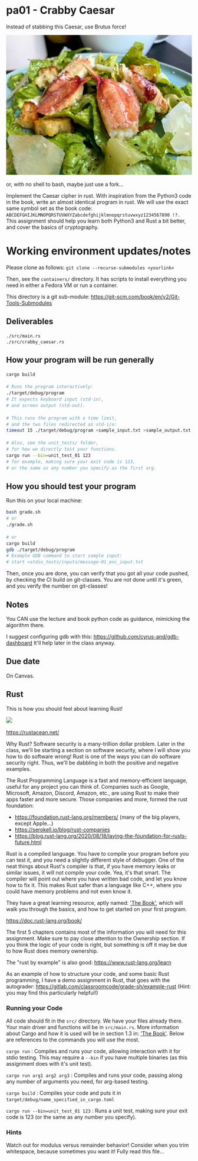 # pa01 - Crabby Caesar

Instead of stabbing this Caesar, use Brutus force!

![mmmm...](caesar_with_crab.jpg)

or, with no shell to bash, maybe just use a fork...

Implement the Caesar cipher in rust.
With inspiration from the Python3 code in the book,
write an almost identical program in rust.
We will use the exact same symbol set as the book code: 
`ABCDEFGHIJKLMNOPQRSTUVWXYZabcdefghijklmnopqrstuvwxyz1234567890 !?.`
This assignment should help you learn both Python3 and Rust a bit better,
and cover the basics of cryptography.

# Working environment updates/notes
Please clone as follows:
`git clone --recurse-submodules <yourlink>`

Then, see the `containers/` directory.
It has scripts to install everything you need in either a Fedora VM or run a container.

This directory is a git sub-module:
https://git-scm.com/book/en/v2/Git-Tools-Submodules

## Deliverables

```
./src/main.rs
./src/crabby_caesar.rs
```

## How your program will be run generally

```sh
cargo build

# Runs the program interactively:
./target/debug/program
# It expects keyboard input (std-in), 
# and screen output (std-out).

# This runs the program with a time limit,
# and the two files redirected as std-i/o:
timeout 15 ./target/debug/program <sample_input.txt >sample_output.txt

# Also, see the unit_tests/ folder,
# for how we directly test your functions.
cargo run --bin=unit_test_01 123
# for example, making sure your exit code is 123,
# or the same as any number you specify as the first arg.
```

## How you should test your program

Run this on your local machine:
```sh
bash grade.sh
# or
./grade.sh

# or 
cargo build
gdb ./target/debug/program
# Example GDB command to start sample input:
# start <stdio_tests/inputs/message-01_enc_input.txt 
```
Then, once you are done, 
you can verify that you got all your code pushed,
by checking the CI build on git-classes.
You are not done until it's green, 
and you verify the number on git-classes!

## Notes
You CAN use the lecture and book python code as guidance, 
mimicking the algorithm there.

I suggest configuring gdb with this:
https://github.com/cyrus-and/gdb-dashboard
It'll help later in the class anyway.

## Due date
On Canvas.

## Rust
This is how you should feel about learning Rust!

![](https://www.rustacean.net/more-crabby-things/dancing-ferris.gif)

https://rustacean.net/

Why Rust? 
Software security is a many-trillion dollar problem. 
Later in the class, 
we'll be starting a section on software security,
where I will show you how to do software wrong!
Rust is one of the ways you can do software security right.
Thus, we'll be dabbling in both the positive and negative examples.

The Rust Programming Language is a fast and memory-efficient language,
useful for any project you can think of.
Companies such as Google, Microsoft, Amazon, Discord, Amazon, etc., 
are using Rust to make their apps faster and more secure.
Those companies and more, formed the rust foundation:
* https://foundation.rust-lang.org/members/ (many of the big players, except Apple...)
* https://serokell.io/blog/rust-companies
* https://blog.rust-lang.org/2020/08/18/laying-the-foundation-for-rusts-future.html

Rust is a compiled language.
You have to compile your program before you can test it,
and you need a slightly different style of debugger.
One of the neat things about Rust's compiler is that,
if you have memory leaks or similar issues,
it will not compile your code.
Yea, it's that smart.
The compiler will point out where you have written bad code,
and let you know how to fix it.
This makes Rust safer than a language like C++,
where you could have memory problems and not even know it.

They have a great learning resource, aptly named:
['The Book'](https://doc.rust-lang.org/book/),
which will walk you through the basics,
and how to get started on your first program. 

https://doc.rust-lang.org/book/

The first 5 chapters contains most of the information you will need for this assignment.
Make sure to pay close attention to the Ownership section.
If you think the logic of your code is right,
but something is off it may be due to how Rust does memory ownership.

The "rust by example" is also good:
https://www.rust-lang.org/learn

As an example of how to structure your code,
and some basic Rust programming,
I have a demo assignment in Rust,
that goes with the autograder:
https://gitlab.com/classroomcode/grade-sh/example-rust
(Hint: you may find this particularly helpful!)

### Running your Code
All code should fit in the `src/` directory.
We have your files already there.
Your main driver and functions will be in `src/main.rs`.
More information about Cargo and how it is used will be in section 1.3 in:
['The Book'](https://doc.rust-lang.org/book/ch01-03-hello-cargo.html).
Below are references to the commands you will use the most.

`cargo run` :
Compiles and runs your code, allowing interaction with it for stdio testing.
This may require a `--bin` if you have multiple binaries (as this assignment does with it's unit test).

`cargo run arg1 arg2 arg3` : 
Compiles and runs your code, passing along any number of arguments you need, for arg-based testing.

`cargo build` : 
Compiles your code and puts it in `target/debug/name_specified_in_cargo.toml`

`cargo run --bin=unit_test_01 123` :
Runs a unit test, making sure your exit code is 123 (or the same as any number you specify).

### Hints
Watch out for modulus versus remainder behavior!
Consider when you trim whitespace, because sometimes you want it!
Fully read this file...
